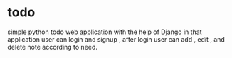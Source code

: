 # todo
simple python todo web application with the help of Django in that application user can login and signup , after login user can add , edit , and delete note according to need.
